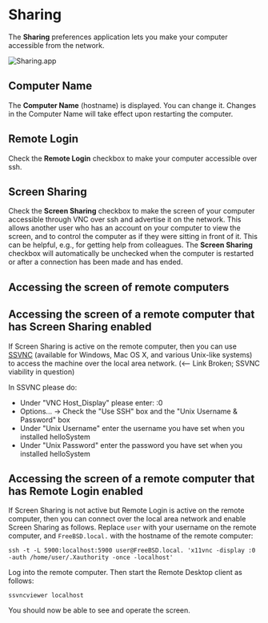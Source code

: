 # Sharing

The __Sharing__ preferences application lets you make your computer accessible from the network.

![Sharing.app](https://pbs.twimg.com/media/EoK8buxXYAIdtvJ?format=png)

## Computer Name

The __Computer Name__ (hostname) is displayed. You can change it. Changes in the Computer Name will take effect upon restarting the computer.

## Remote Login

Check the __Remote Login__ checkbox to make your computer accessible over ssh.

## Screen Sharing

Check the __Screen Sharing__ checkbox to make the screen of your computer accessible through VNC over ssh and advertise it on the network. This allows another user who has an account on your computer to view the screen, and to control the computer as if they were sitting in front of it. This can be helpful, e.g., for getting help from colleagues. The __Screen Sharing__ checkbox will automatically be unchecked when the computer is restarted or after a connection has been made and has ended.

## Accessing the screen of remote computers

## Accessing the screen of a remote computer that has Screen Sharing enabled

If Screen Sharing is active on the remote computer, then you can use [SSVNC](http://www.karlrunge.com/x11vnc/ssvnc.html) (available for Windows, Mac OS X, and various Unix-like systems) to access the machine over the local area network. (<-- Link Broken; SSVNC viability in question)

In SSVNC please do: 
* Under "VNC Host_Display" please enter: <IP Address>:0
* Options... -> Check the "Use SSH" box and the "Unix Username & Password" box
* Under "Unix Username" enter the username you have set when you installed helloSystem
* Under "Unix Password" enter the password you have set when you installed helloSystem

## Accessing the screen of a remote computer that has Remote Login enabled

If Screen Sharing is not active but Remote Login is active on the remote computer, then you can connect over the local area network and enable Screen Sharing as follows. Replace `user` with your username on the remote computer, and `FreeBSD.local.` with the hostname of the remote computer:

```
ssh -t -L 5900:localhost:5900 user@FreeBSD.local. 'x11vnc -display :0 -auth /home/user/.Xauthority -once -localhost'
```

Log into the remote computer. Then start the Remote Desktop client as follows:

```
ssvncviewer localhost
```

You should now be able to see and operate the screen.
